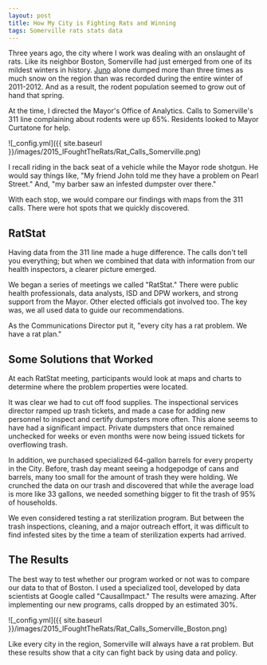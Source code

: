 ```yaml
---
layout: post
title: How My City is Fighting Rats and Winning
tags: Somerville rats stats data 
---
```


Three years ago, the city where I work was dealing with an onslaught of rats. Like its neighbor Boston, Somerville had just emerged from one of its mildest winters in history. [Juno](http://en.wikipedia.org/wiki/January_2015_North_American_blizzard) alone dumped more than three times as much snow on the region than was recorded during the entire winter of 2011-2012. And as a result, the rodent population seemed to grow out of hand that spring. 

At the time, I directed the Mayor's Office of Analytics. Calls to Somerville's 311 line complaining about rodents were up 65%. Residents looked to Mayor Curtatone for help.

![_config.yml]({{ site.baseurl }}/images/2015_IFoughtTheRats/Rat_Calls_Somerville.png) 

I recall riding in the back seat of a vehicle while the Mayor rode shotgun. He would say things like, "My friend John told me they have a problem on Pearl Street." And, "my barber saw an infested dumpster over there." 

With each stop, we would compare our findings with maps from the 311 calls. There were hot spots that we quickly discovered.

## RatStat

Having data from the 311 line made a huge difference. The calls don't tell you everything; but when we combined that data with information from our health inspectors, a clearer picture emerged. 

We began a series of meetings we called "RatStat." There were public health professionals, data analysts, ISD and DPW workers, and strong support from the Mayor. Other elected officials got involved too. The key was, we all used data to guide our recommendations.

As the Communications Director put it, "every city has a rat problem. We have a rat plan."

## Some Solutions that Worked

At each RatStat meeting, participants would look at maps and charts to determine where the problem properties were located.

It was clear we had to cut off food supplies. The inspectional services director ramped up trash tickets, and made a case for adding new personnel to inspect and certify dumpsters more often. This alone seems to have had a significant impact. Private dumpsters that once remained unchecked for weeks or even months were now being issued tickets for overflowing trash. 

In addition, we purchased specialized 64-gallon barrels for every property in the City. Before, trash day meant seeing a hodgepodge of cans and barrels, many too small for the amount of trash they were holding. We crunched the data on our trash and discovered that while the average load is more like 33 gallons, we needed something bigger to fit the trash of 95% of households. 

We even considered testing a rat sterilization program. But between the trash inspections, cleaning, and a major outreach effort, it was difficult to find infested sites by the time a team of sterilization experts had arrived. 

## The Results

The best way to test whether our program worked or not was to compare our data to that of Boston. I used a specialized tool, developed by data scientists at Google called "CausalImpact." The results were amazing. After implementing our new programs, calls dropped by an estimated 30%. 

![_config.yml]({{ site.baseurl }}/images/2015_IFoughtTheRats/Rat_Calls_Somerville_Boston.png) 

Like every city in the region, Somerville will always have a rat problem. But these results show that a city can fight back by using data and policy.  